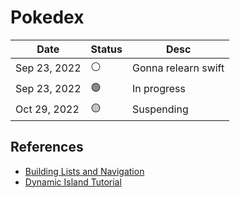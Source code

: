 #  Pokedex

| Date | Status | Desc |
| --- | --- | --- |
| Sep 23, 2022 | ⚪️ | Gonna relearn swift |
| Sep 23, 2022 | 🟢 | In progress |
| Oct 29, 2022 | 🟡 | Suspending |


## References

- [Building Lists and Navigation](https://developer.apple.com/tutorials/swiftui/building-lists-and-navigation)
- [Dynamic Island Tutorial](https://github.com/banjodayo39/DynamicIslandTutorial)
